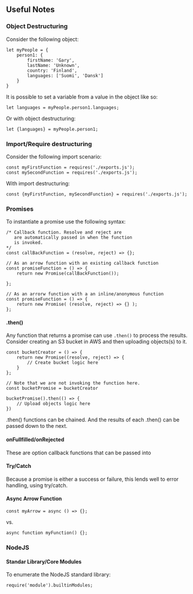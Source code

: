 ## Useful Notes

### Object Destructuring

Consider the following object:
```
let myPeople = {
    person1: {
        firstName: 'Gary',
        lastName: 'Unknown',
        country: 'Finland',
        languages: ['Suomi', 'Dansk']
    }
}
```

It is possible to set a variable from a value in the object like so:

```
let languages = myPeople.person1.languages;
```

Or with object destructuring:

```
let {languages} = myPeople.person1;
```

### Import/Require destructuring

Consider the following import scenario:

```
const myFirstFunction = requires('./exports.js');
const mySecondFunction = requires('./exports.js');
```

With import destructuring:

```
const {myFirstFunction, mySecondFunction} = requires('./exports.js');
```


### Promises

To instantiate a promise use the following syntax:

```
/* Callback function. Resolve and reject are
   are automatically passed in when the function
   is invoked.
*/
const callBackFunction = (resolve, reject) => {};

// As an arrow function with an existing callback function
const promiseFunction = () => {
    return new Promise(callBackFunction());

};

// As an arrorw function with a an inline/anonymous function
const promiseFunction = () => {
    return new Promise( (resolve, reject) => {} );
};
```

#### .then()

Any function that returns a promise can use `.then()` to process
the results. Consider creating an S3 bucket in AWS and then
uploading objects(s) to it.

```
const bucketCreator = () => {
    return new Promise((resolve, reject) => {
        // Create bucket logic here
    }
};

// Note that we are not invoking the function here.
const bucketPromise = bucketCreator

bucketPromise().then(() => {
    // Upload objects logic here
})
```
.then() functions can be chained. And the results of each .then()
can be passed down to the next.

#### onFullfilled/onRejected

These are option callback functions that can be passed into


#### Try/Catch
Because a promise is either a success or failure, this lends well
to error handling, using try/catch.


#### Async Arrow Function

```
const myArrow = async () => {};
```

vs.

```
async function myFunction() {};
```

### NodeJS

#### Standar Library/Core Modules

To enumerate the NodeJS standard library:

```
require('module').builtinModules;
```
